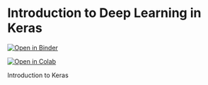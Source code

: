 # Introduction to Deep Learning in Keras

[![Open in Binder](https://mybinder.org/badge_logo.svg)](https://mybinder.org/v2/gh/sswatson/deep-learning-introduction/master)

[![Open in Colab](https://colab.research.google.com/assets/colab-badge.svg)](https://colab.research.google.com/github/sswatson/deep-learning-introduction/master)

Introduction to Keras
